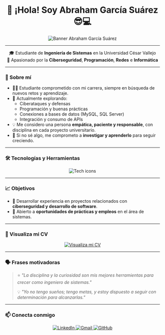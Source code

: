 <h1 align="center">👋 ¡Hola! Soy Abraham García Suárez 😎💻</h1>

<!-- Banner principal -->
<p align="center">
  <img src="https://capsule-render.vercel.app/api?type=rect&color=0A192F&height=100&section=header&text=Abraham%20García%20Suárez%20—%20Ingeniería%20de%20Sistemas&fontColor=00CFFF&fontSize=28&animation=fadeIn&desc=Ciberseguridad%20%7C%20Programación%20%7C%20Redes&descAlignY=75&descAlign=50" alt="Banner Abraham García Suárez" />
</p>

---

<p align="center">
  🎓 Estudiante de <strong>Ingeniería de Sistemas</strong> en la Universidad César Vallejo <br>
  🔐 Apasionado por la <strong>Ciberseguridad</strong>, <strong>Programación</strong>, <strong>Redes</strong> e <strong>Informática</strong> <br>
</p>

---

### 🚀 Sobre mí
- 🧑‍💻 Estudiante comprometido con mi carrera, siempre en búsqueda de nuevos retos y aprendizaje.  
- 🧐 Actualmente explorando:
  - Ciberataques y defensas
  - Programación y buenas prácticas
  - Conexiones a bases de datos (MySQL, SQL Server)
  - Integración y consumo de APIs
- 💡 Me considero una persona **empática, paciente y responsable**, con disciplina en cada proyecto universitario.  
- 🔎 Si no sé algo, me comprometo a **investigar y aprenderlo** para seguir creciendo.  

---

### 🛠️ Tecnologías y Herramientas
<p align="center">
  <img src="https://skillicons.dev/icons?i=python,java,php,mysql,html,css,javascript,git,github,linux" alt="Tech icons" />
</p>

---

### 📈 Objetivos
- 💪 Desarrollar experiencia en proyectos relacionados con **ciberseguridad y desarrollo de software**.  
- 🫡 Abierto a **oportunidades de prácticas y empleos** en el área de sistemas.  

---

### 📄 Visualiza mi CV
<p align="center">
  <a href="https://drive.google.com/drive/u/0/home" target="_blank" rel="noopener">
    <img src="https://img.shields.io/badge/📄%20Visualiza%20mi%20CV-0A192F?style=for-the-badge&logo=adobeacrobatreader&logoColor=white" alt="Visualiza mi CV">
  </a>
</p>

---

### 🗣️ Frases motivadoras
> ⭐ *"La disciplina y la curiosidad son mis mejores herramientas para crecer como ingeniero de sistemas."*  
>  
> 💡 *"Yo no tengo sueños; tengo metas, y estoy dispuesto a seguir con determinación para alcanzarlas."*

---

### 📫 Conecta conmigo
<p align="center">
  <a href="https://www.linkedin.com/in/abraham-g-s-6b7838300/" target="_blank" rel="noopener">
    <img src="https://img.shields.io/badge/LinkedIn-0A66C2?style=for-the-badge&logo=linkedin&logoColor=white" alt="LinkedIn">
  </a>
  <a href="mailto:abrahagarcia346578xd@gmail.com">
    <img src="https://img.shields.io/badge/Gmail-D14836?style=for-the-badge&logo=gmail&logoColor=white" alt="Gmail">
  </a>
  <a href="https://github.com/abrahamxd20" target="_blank" rel="noopener">
    <img src="https://img.shields.io/badge/GitHub-171515?style=for-the-badge&logo=github&logoColor=white" alt="GitHub">
  </a>
</p>
